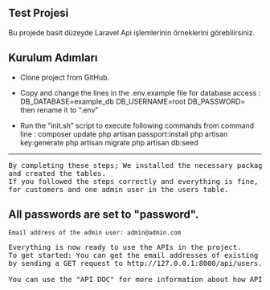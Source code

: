 ## Test Projesi

Bu projede basit düzeyde Laravel Api işlemlerinin örneklerini  görebilirsiniz.

## Kurulum Adımları

- Clone project from GitHub.

- Copy and change the lines in the .env.example file for database access :
    DB_DATABASE=example_db
    DB_USERNAME=root
    DB_PASSWORD=
then rename it to “.env”

- Run the “init.sh” script to execute following commands from command line : 
    composer update
    php artisan passport:install
    php artisan key:generate
    php artisan migrate
    php artisan db:seed

<hr>
<pre>
By completing these steps; We installed the necessary packages, made the necessary settings for the database connection,
and created the tables.
If you followed the steps correctly and everything is fine, there should be 3 records created using "factory"
for customers and one admin user in the users table. 
</pre>

## All passwords are set to "password".
 	Email address of the admin user: admin@admin.com

<pre>
Everything is now ready to use the APIs in the project.
To get started: You can get the email addresses of existing users 
by sending a GET request to http://127.0.0.1:8000/api/users.

You can use the "API DOC" for more information about how APIs can be used.
</pre>
